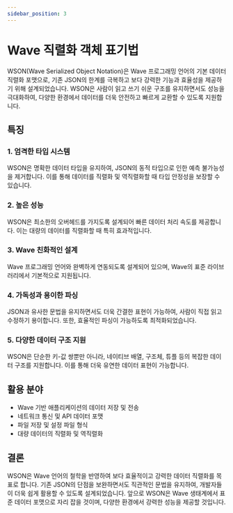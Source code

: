 ```yaml
---
sidebar_position: 3
---
```


# Wave 직렬화 객체 표기법
WSON(Wave Serialized Object Notation)은 Wave 프로그래밍 언어의 기본 데이터 직렬화 포맷으로, 기존 JSON의 한계를 극복하고 보다 강력한 기능과 효율성을 제공하기 위해 설계되었습니다. WSON은 사람이 읽고 쓰기 쉬운 구조를 유지하면서도 성능을 극대화하여, 다양한 환경에서 데이터를 더욱 안전하고 빠르게 교환할 수 있도록 지원합니다.

## 특징
### 1. **엄격한 타입 시스템**
WSON은 명확한 데이터 타입을 유지하여, JSON의 동적 타입으로 인한 예측 불가능성을 제거합니다. 이를 통해 데이터를 직렬화 및 역직렬화할 때 타입 안정성을 보장할 수 있습니다.

### 2. **높은 성능**
WSON은 최소한의 오버헤드를 가지도록 설계되어 빠른 데이터 처리 속도를 제공합니다. 이는 대량의 데이터를 직렬화할 때 특히 효과적입니다.

### 3. **Wave 친화적인 설계**
Wave 프로그래밍 언어와 완벽하게 연동되도록 설계되어 있으며, Wave의 표준 라이브러리에서 기본적으로 지원됩니다.

### 4. **가독성과 용이한 파싱**
JSON과 유사한 문법을 유지하면서도 더욱 간결한 표현이 가능하여, 사람이 직접 읽고 수정하기 용이합니다. 또한, 효율적인 파싱이 가능하도록 최적화되었습니다.

### 5. **다양한 데이터 구조 지원**
WSON은 단순한 키-값 쌍뿐만 아니라, 네이티브 배열, 구조체, 튜플 등의 복잡한 데이터 구조를 지원합니다. 이를 통해 더욱 유연한 데이터 표현이 가능합니다.

## 활용 분야
- Wave 기반 애플리케이션의 데이터 저장 및 전송
- 네트워크 통신 및 API 데이터 포맷
- 파일 저장 및 설정 파일 형식
- 대량 데이터의 직렬화 및 역직렬화

## 결론
WSON은 Wave 언어의 철학을 반영하여 보다 효율적이고 강력한 데이터 직렬화를 목표로 합니다. 기존 JSON의 단점을 보완하면서도 직관적인 문법을 유지하여, 개발자들이 더욱 쉽게 활용할 수 있도록 설계되었습니다. 앞으로 WSON은 Wave 생태계에서 표준 데이터 포맷으로 자리 잡을 것이며, 다양한 환경에서 강력한 성능을 제공할 것입니다.

